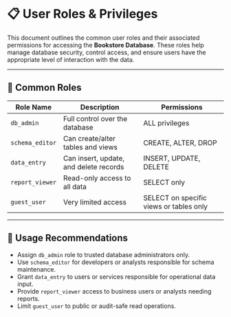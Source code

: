 # 📋 User Roles & Privileges

This document outlines the common user roles and their associated permissions for accessing the **Bookstore Database**. These roles help manage database security, control access, and ensure users have the appropriate level of interaction with the data.

---

## 👥 Common Roles

| Role Name       | Description                             |   Permissions                            |
|-----------------|-----------------------------------------|----------------------------------------- |
| `db_admin`      | Full control over the database          |  ALL privileges                          |
| `schema_editor` | Can create/alter tables and views       |  CREATE, ALTER, DROP                     |
| `data_entry`    | Can insert, update, and delete records  |  INSERT, UPDATE, DELETE                  |
| `report_viewer` | Read-only access to all data            |  SELECT only                             |
| `guest_user`    | Very limited access                     |  SELECT on specific views or tables only |

---

## 🔐 Usage Recommendations

- Assign `db_admin` role to trusted database administrators only.
- Use `schema_editor` for developers or analysts responsible for schema maintenance.
- Grant `data_entry` to users or services responsible for operational data input.
- Provide `report_viewer` access to business users or analysts needing reports.
- Limit `guest_user` to public or audit-safe read operations.

